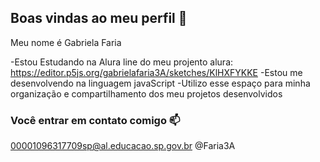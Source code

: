 ## Boas vindas ao meu perfil 💙

Meu nome é Gabriela Faria

-Estou Estudando na Alura line do meu projento alura: https://editor.p5js.org/gabrielafaria3A/sketches/KlHXFYKKE
-Estou me desenvolvendo na linguagem javaScript
-Utilizo esse espaço para minha organização e compartilhamento dos meu projetos desenvolvidos

### Você entrar em contato comigo 📫

00001096317709sp@al.educacao.sp.gov.br
@Faria3A
